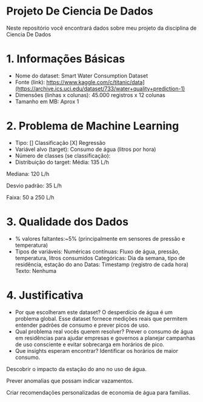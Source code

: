 # Projeto De Ciencia De Dados
Neste repositório você encontrará dados sobre meu projeto da disciplina de Ciencia De Dados

# 1. Informações Básicas
- Nome do dataset: Smart Water Consumption Dataset
- Fonte (link): https://www.kaggle.com/c/titanic/data](https://archive.ics.uci.edu/dataset/733/water+quality+prediction-1)
- Dimensões (linhas x colunas): 45.000 registros x 12 colunas
- Tamanho em MB: Aprox 1

# 2. Problema de Machine Learning
- Tipo: [] Classificação [X] Regressão
- Variável alvo (target): Consumo de água (litros por hora)
- Número de classes (se classificação):
- Distribuição do target:
Média: 135 L/h

Mediana: 120 L/h

Desvio padrão: 35 L/h

Faixa: 50 a 250 L/h

# 3. Qualidade dos Dados
- % valores faltantes:~5% (principalmente em sensores de pressão e temperatura)
- Tipos de variáveis:
Numéricas contínuas: Fluxo de água, pressão, temperatura, litros consumidos
Categóricas: Dia da semana, tipo de residência, estação do ano
Datas: Timestamp (registro de cada hora)
Texto: Nenhuma
# 4. Justificativa
- Por que escolheram este dataset?
  O desperdício de água é um problema global. Esse dataset fornece medições reais que permitem entender padrões de consumo e prever picos de uso.
- Qual problema real vocês querem resolver?
  Prever o consumo de água em residências para ajudar empresas e governos a planejar campanhas de uso consciente e evitar sobrecarga em horários de pico.
- Que insights esperam encontrar?
Identificar os horários de maior consumo.

Descobrir o impacto da estação do ano no uso de água.

Prever anomalias que possam indicar vazamentos.

Criar recomendações personalizadas de economia de água para famílias.
